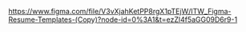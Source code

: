 https://www.figma.com/file/V3vXjahKetPP8rgX1pTEjW/ITW_Figma-Resume-Templates-(Copy)?node-id=0%3A1&t=ezZl4f5aGG09D6r9-1